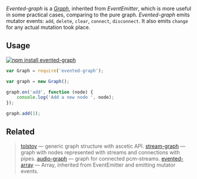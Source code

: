 _Evented-graph_ is a _[Graph](https://npmjs.org/package/tolstoy)_, inherited from _EventEmitter_, which is more useful in some practical cases, comparing to the pure graph. _Evented-graph_ emits mutator events: `add`, `delete`, `clear`, `connect`, `disconnect`. It also emits `change` for any actual mutation took place.


## Usage

[![npm install evented-graph](https://nodei.co/npm/evented-graph.png?mini=true)](https://npmjs.org/package/evented-graph/)

```js
var Graph = require('evented-graph');

var graph = new Graph();

graph.on('add', function (node) {
	console.log('Add a new node ', node);
});

graph.add(1);
```

## Related

> [tolstoy](https://npmjs.org/package/tolstoy) — generic graph structure with ascetic API.
> [stream-graph](https://npmjs.org/package/stream-graph) — graph with nodes represented with streams and connections with pipes.
> [audio-graph](https://npmjs.org/package/audio-graph) — graph for connected pcm-streams.
> [evented-array](https://npmjs.org/package/evented-array) — Array, inherited from EventEmitter and emitting mutator events.
